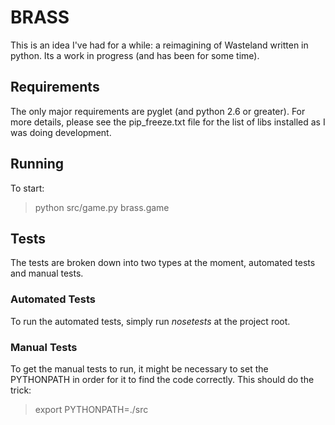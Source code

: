 # BRASS
This is an idea I've had for a while: a reimagining of Wasteland written in python. Its a work in progress (and has been for some time).

## Requirements

The only major requirements are pyglet (and python 2.6 or greater). For more details, please see the pip_freeze.txt file for the list of libs installed as I was doing development.

## Running
To start:

> python src/game.py brass.game 

## Tests
The tests are broken down into two types at the moment, automated tests and manual tests.

### Automated Tests
To run the automated tests, simply run *nosetests* at the project root.

### Manual Tests
To get the manual tests to run, it might be necessary to set the PYTHONPATH in order for it to find the code correctly. This should do the trick:

> export PYTHONPATH=./src

 
